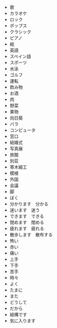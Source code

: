 * 歌
* カラオケ
* ロック
* ポップス
* クラシック
* ピアノ
* 絵
* 英語
* スペイン語
* スポーツ
* 水泳
* ゴルフ
* 運転
* 飲み物
* お酒
* 肉
* 野菜
* 果物
* 向日葵
* バラ
* コンピュータ
* 窓口
* 結婚式
* 写真展
* 旅館
* 別荘
* 寄木細工
* 模様
* 外国
* 会議
* 脚
* ぼく
* 分かります　分かる
* 迷います　迷う
* できます　できる
* 閉めます　閉める
* 疲れます　疲れる
* 散歩します　散布する
* 怖い
* 赤い
* 痛い
* 上手
* 下手
* 苦手
* 時々
* よく
* たまに
* また
* どうして
* だから
* 結構です
* 気に入ります

